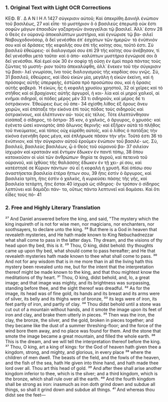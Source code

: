 ### 1. Original Text with Light OCR Corrections

ΚΕΦ. Β΄. Δ Α Ν Ι Η Λ 1427
σύγκρισιν αὐτοῦ; Καὶ ἀπεκρίθη Δανιὴλ ἐνώπιον τοῦ βασιλέως, 27
καὶ εἶπε· τὸ μυστήριον ὃ ὁ βασιλεὺς ἐπερωτᾷ οὐκ ἔστι σοφῶν
μάγων ἐπαοιδῶν γαζαρηνῶν ἀναγγεῖλαι τῷ βασιλεῖ. Ἀλλ᾽ ἔστιν 28
ὁ Θεὸς ἐν οὐρανῷ ἀποκαλύπτων μυστήρια, καὶ ἐγνώρισε τῷ βα-
σιλεῖ Ναβουχοδονόσορ, ἃ δεῖ γενέσθαι ἐπ᾽ ἐσχάτων τῶν ἡμερῶν·
τὸ ἐνύπνιόν σου καὶ αἱ δράσεις τῆς κεφαλῆς σου ἐπὶ τῆς κοίτης
σου, τοῦτό ἐστι. Σὺ βασιλεῦ ἐθεώρεις· οἱ διαλογισμοί σου ἐπὶ 29
τῆς κοίτης σου ἀνέβησαν, τί δεῖ γενέσθαι μετὰ ταῦτα· καὶ ὁ ἀπο-
καλύπτων μυστήρια ἐγνώρισέ σοι ἃ δεῖ γενέσθαι. Καὶ ἐμοὶ οὐκ 30
ἐν σοφίᾳ τῇ οὔσῃ ἐν ἐμοὶ παρὰ πάντας τοὺς ζῶντας τὸ μυστή-
ριον τοῦτο ἀπεκαλύφθη, ἀλλ᾽ ἕνεκεν τοῦ τὴν σύγκρισιν τῷ βασι-
λεῖ γνωρίσαι, ἵνα τοὺς διαλογισμοὺς τῆς καρδίας σου γνῷς. Σύ, 31
βασιλεῦ, ἐθεώρεις, καὶ ἰδοὺ εἰκὼν μία, μεγάλη ἡ εἰκὼν ἐκείνη,
καὶ ἡ πρόσοψις αὐτῆς ὑπερφεὴς, ἑστῶσα πρὸ προσώπου σου, καὶ
ἡ ὅρασις αὐτῆς φοβερά. Ἡ εἰκὼν, ἧς ἡ κεφαλὴ χρυσίου χρηστοῦ, 32
αἱ χεῖρες καὶ τὸ στῆθος καὶ οἱ βραχίονες αὐτῆς ἀργυροῖ, ἡ κοι-
λία καὶ οἱ μηροὶ χαλκοῖ, αἱ κνῆμαι σιδηραῖ, οἱ πόδες μέρος μὲν 33
τι σιδηροῦν, καὶ μέρος δέ τι ὀστράκινον. Ἐθεώρεις ἕως οὗ ἀπε- 34
σχίσθη λίθος ἐξ ὄρους ἄνευ χειρῶν, καὶ ἐπάταξε τὴν εἰκόνα ἐπὶ
τοὺς πόδας τοὺς σιδηροῦς καὶ ὀστρακίνους, καὶ ἐλέπτυνεν αὐ-
τοὺς εἰς τέλος. Τότε ἐλεπτύνθησαν εἰσάπαξ ὁ σίδηρος, τὸ ὄστρα- 35
κον, ὁ χαλκὸς, ὁ ἄργυρος, ὁ χρυσός· καὶ ἐγένετο ὡσεὶ κονιορτὸς
ἀπὸ ἅλωνος θερινῆς· καὶ ἐξῆρεν αὐτὰ τὸ πλῆθος τοῦ πνεύματος,
καὶ τόπος οὐχ εὑρέθη αὐτοῖς, καὶ ὁ λίθος ὁ πατάξας τὴν εἰκόνα
ἐγενήθη ὄρος μέγα, καὶ ἐπλήρωσε πᾶσαν τὴν γῆν. Τοῦτό ἐστι 36
τὸ ἐνύπνιον, καὶ τὴν σύγκρισιν αὐτοῦ ἐροῦμεν ἐνώπιον τοῦ βασιλέ-
ως. Σὺ, βασιλεῦ, βασιλεὺς βασιλέων, ᾧ ὁ Θεὸς τοῦ οὐρανοῦ βα- 37
σιλείαν ἰσχυρὰν καὶ κραταιὰν καὶ ἔντιμον ἔδωκεν ἐν παντὶ τόπῳ, 38
ὅπου κατοικοῦσιν οἱ υἱοὶ τῶν ἀνθρώπων· θηρία τε ἀγροῦ, καὶ
πετεινὰ τοῦ οὐρανοῦ, καὶ ἰχθύας τῆς θαλάσσης ἔδωκεν ἐν τῇ χει-
ρί σου, καὶ κατέστησέ σε Κύριον πάντων· σὺ εἶ ἡ κεφαλὴ ἡ
χρυσῆ. Καὶ ὀπίσω σου ἀναστήσεται βασιλεία ἑτέρα ἥττων σου, 39
ἥτις ἐστὶν ὁ ἄργυρος, καὶ βασιλεία τρίτη, ἥτις ἐστὶν ὁ χαλκὸς,
ἣ κυριεύσει πάσης τῆς γῆς, καὶ βασιλεία τετάρτη, ἥτις ἔσται 40
ἰσχυρὰ ὡς σίδηρος· ὃν τρόπον ὁ σίδηρος λεπτύνει καὶ δαμάζει πάν-
τα, οὕτως πάντα λεπτυνεῖ καὶ δαμάσει. Καὶ ὅτι εἶδες τοὺς πό- 41

### 2. Free and Highly Literary Translation

²⁷ And Daniel answered before the king, and said, "The mystery which the king inquireth of is not for wise men, nor magicians, nor enchanters, nor soothsayers, to declare unto the king.
²⁸ But there is a God in heaven that revealeth mysteries, and He hath made known to King Nebuchadnezzar what shall come to pass in the latter days. Thy dream, and the visions of thy head upon thy bed, this is it.
²⁹ Thou, O king, didst behold: thy thoughts came up upon thy bed, what should come to pass hereafter; and He that revealeth mysteries hath made known to thee what shall come to pass.
³⁰ And not for any wisdom that is in me more than in all the living hath this mystery been revealed unto me, but for the intent that the interpretation thereof might be made known to the king, and that thou mightest know the meditations of thy heart.
³¹ Thou, O king, didst behold, and, lo, a great image; and that image was mighty, and its brightness was surpassing, standing before thee, and the sight thereof was dreadful.
³² As for the image, its head was of fine gold, its hands and its breast and its arms were of silver, its belly and its thighs were of bronze,
³³ its legs were of iron, its feet partly of iron, and partly of clay.
³⁴ Thou didst behold until a stone was cut out of a mountain without hands, and it smote the image upon its feet of iron and clay, and brake them utterly in pieces.
³⁵ Then was the iron, the clay, the bronze, the silver, and the gold, broken in pieces together; and they became like the dust of a summer threshing-floor; and the force of the wind bore them away, and no place was found for them. And the stone that smote the image became a great mountain, and filled the whole earth.
³⁶ This is the dream, and we will tell the interpretation thereof before the king.
³⁷ Thou, O king, art a king of kings: for the God of heaven hath given thee a kingdom, strong, and mighty, and glorious, in every place
³⁸ where the children of men dwell. The beasts of the field, and the fowls of the heaven, and the fish of the sea, hath He given into thine hand, and hath made thee lord over all. Thou art this head of gold.
³⁹ And after thee shall arise another kingdom inferior to thee, which is the silver; and a third kingdom, which is the bronze, which shall rule over all the earth.
⁴⁰ And the fourth kingdom shall be strong as iron: inasmuch as iron doth grind down and subdue all things, so shall it grind down and subdue all things.
⁴¹ And whereas thou didst see the feet—
